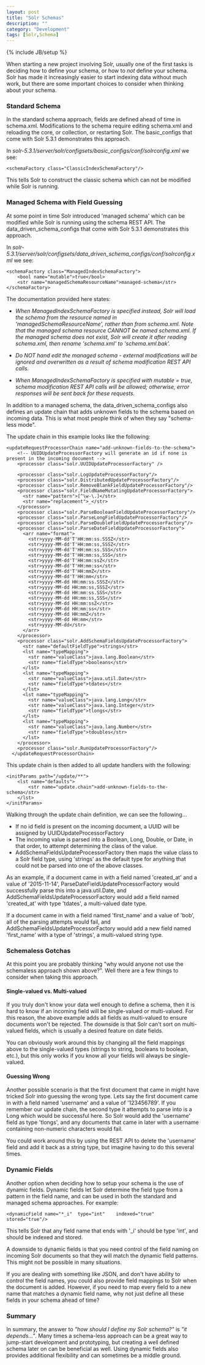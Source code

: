 ```yaml
---
layout: post
title: "Solr Schemas"
description: ""
category: "Development"
tags: [Solr,Schema]
---
```

{% include JB/setup %}

When starting a new project involving Solr, usually one of the first tasks is deciding
how to define your schema, or how to *not* define your schema. Solr has made it increasingly
easier to start indexing data without much work, but there are some important choices to consider
when thinking about your schema.

### Standard Schema

In the standard schema approach, fields are defined ahead of time in schema.xml. Modifications
to the schema require editing schema.xml and reloading the core, or collection, or restarting
Solr. The basic_configs that come with Solr 5.3.1 demonstrates this approach.

In *solr-5.3.1/server/solr/configsets/basic_configs/conf/solrconfig.xml* we see:

    <schemaFactory class="ClassicIndexSchemaFactory"/>

This tells Solr to construct the classic schema which can not be modified while Solr
is running.

### Managed Schema with Field Guessing

At some point in time Solr introduced 'managed schema' which can be modified while Solr
is running using the schema REST API. The data_driven_schema_configs that come with
Solr 5.3.1 demonstrates this approach.

In *solr-5.3.1/server/solr/configsets/data_driven_schema_configs/conf/solrconfig.xml* we see:

    <schemaFactory class="ManagedIndexSchemaFactory">
        <bool name="mutable">true</bool>
        <str name="managedSchemaResourceName">managed-schema</str>
    </schemaFactory>

The documentation provided here states:

- *When ManagedIndexSchemaFactory is specified instead, Solr will load the schema from the resource named in 'managedSchemaResourceName', rather than from schema.xml.
Note that the managed schema resource CANNOT be named schema.xml.  If the managed
schema does not exist, Solr will create it after reading schema.xml, then rename
'schema.xml' to 'schema.xml.bak'.*

- *Do NOT hand edit the managed schema - external modifications will be ignored and
overwritten as a result of schema modification REST API calls.*

- *When ManagedIndexSchemaFactory is specified with mutable = true, schema
modification REST API calls will be allowed; otherwise, error responses will be
sent back for these requests.*

In addition to a managed schema, the data_driven_schema_configs also defines an update
chain that adds unknown fields to the schema based on incoming data. This is what most people
think of when they say "schema-less mode".

The update chain in this example looks like the following:

    <updateRequestProcessorChain name="add-unknown-fields-to-the-schema">
        <!-- UUIDUpdateProcessorFactory will generate an id if none is present in the incoming document -->
        <processor class="solr.UUIDUpdateProcessorFactory" />

        <processor class="solr.LogUpdateProcessorFactory"/>
        <processor class="solr.DistributedUpdateProcessorFactory"/>
        <processor class="solr.RemoveBlankFieldUpdateProcessorFactory"/>
        <processor class="solr.FieldNameMutatingUpdateProcessorFactory">
          <str name="pattern">[^\w-\.]</str>
          <str name="replacement">_</str>
        </processor>
        <processor class="solr.ParseBooleanFieldUpdateProcessorFactory"/>
        <processor class="solr.ParseLongFieldUpdateProcessorFactory"/>
        <processor class="solr.ParseDoubleFieldUpdateProcessorFactory"/>
        <processor class="solr.ParseDateFieldUpdateProcessorFactory">
          <arr name="format">
            <str>yyyy-MM-dd'T'HH:mm:ss.SSSZ</str>
            <str>yyyy-MM-dd'T'HH:mm:ss,SSSZ</str>
            <str>yyyy-MM-dd'T'HH:mm:ss.SSS</str>
            <str>yyyy-MM-dd'T'HH:mm:ss,SSS</str>
            <str>yyyy-MM-dd'T'HH:mm:ssZ</str>
            <str>yyyy-MM-dd'T'HH:mm:ss</str>
            <str>yyyy-MM-dd'T'HH:mmZ</str>
            <str>yyyy-MM-dd'T'HH:mm</str>
            <str>yyyy-MM-dd HH:mm:ss.SSSZ</str>
            <str>yyyy-MM-dd HH:mm:ss,SSSZ</str>
            <str>yyyy-MM-dd HH:mm:ss.SSS</str>
            <str>yyyy-MM-dd HH:mm:ss,SSS</str>
            <str>yyyy-MM-dd HH:mm:ssZ</str>
            <str>yyyy-MM-dd HH:mm:ss</str>
            <str>yyyy-MM-dd HH:mmZ</str>
            <str>yyyy-MM-dd HH:mm</str>
            <str>yyyy-MM-dd</str>
          </arr>
        </processor>
        <processor class="solr.AddSchemaFieldsUpdateProcessorFactory">
          <str name="defaultFieldType">strings</str>
          <lst name="typeMapping">
            <str name="valueClass">java.lang.Boolean</str>
            <str name="fieldType">booleans</str>
          </lst>
          <lst name="typeMapping">
            <str name="valueClass">java.util.Date</str>
            <str name="fieldType">tdates</str>
          </lst>
          <lst name="typeMapping">
            <str name="valueClass">java.lang.Long</str>
            <str name="valueClass">java.lang.Integer</str>
            <str name="fieldType">tlongs</str>
          </lst>
          <lst name="typeMapping">
            <str name="valueClass">java.lang.Number</str>
            <str name="fieldType">tdoubles</str>
          </lst>
        </processor>
        <processor class="solr.RunUpdateProcessorFactory"/>
      </updateRequestProcessorChain>

This update chain is then added to all update handlers with the following:

    <initParams path="/update/**">
        <lst name="defaults">
            <str name="update.chain">add-unknown-fields-to-the-schema</str>
        </lst>
    </initParams>

Walking through the update chain definition, we can see the following...

* If no id field is present on the incoming document, a UUID will be assigned by
UUIDUpdateProcessorFactory
* The incoming value is parsed into a Boolean, Long, Double, or Date, in that order,
to attempt determining the class of the value.
* AddSchemaFieldsUpdateProcessorFactory then maps the value class to a Solr field type,
using 'strings' as the default type for anything that could not be parsed into one
of the above classes.

As an example, if a document came in with a field named 'created_at' and a value of
'2015-11-14', ParseDateFieldUpdateProcessorFactory would successfully parse this into a
java.util.Date, and AddSchemaFieldsUpdateProcessorFactory would add a field named
'created_at' with type 'tdates', a multi-valued date type.

If a document came in with a field named 'first_name' and a value of 'bob', all of the
parsing attempts would fail, and AddSchemaFieldsUpdateProcessorFactory would add a new
field named 'first_name' with a type of 'strings', a multi-valued string type.

### Schemaless Gotchas

At this point you are probably thinking "why would anyone not use the schemaless approach
shown above?". Well there are a few things to consider when taking this approach.

#### Single-valued vs. Multi-valued

If you truly don't know your data well enough to define a schema, then it is hard to
know if an incoming field will be single-valued or multi-valued. For this reason, the
above example adds all fields as multi-valued to ensure documents won't be rejected.
The downside is that Solr can't sort on multi-valued fields, which is usually a desired
feature on date fields.  

You can obviously work around this by changing all the field mappings above to the
single-valued types (strings to string, booleans to boolean, etc.), but this only works
if you know all your fields will always be single-valued.

#### Guessing Wrong

Another possible scenario is that the first document that came in might have tricked Solr
into guessing the wrong type. Lets say the first document came in with a field named
'username' and a value of '123456789'. If you remember our update chain, the second type
it attempts to parse into is a Long which would be successful here. So Solr would add the
'username' field as type 'tlongs', and any documents that came in later with a username
containing non-numeric characters would fail.

You could work around this by using the REST API to delete the 'username' field and
add it back as a string type, but imagine having to do this several times.

### Dynamic Fields

Another option when deciding how to setup your schema is the use of dynamic fields.
Dynamic fields let Solr determine the field type from a pattern in the field name,
and can be used in both the standard and managed schema approaches. For example:

    <dynamicField name="*_i"  type="int"    indexed="true"  stored="true"/>

This tells Solr that any field name that ends with '_i' should be type 'int', and
should be indexed and stored.

A downside to dynamic fields is that you need control of the field naming on
incoming Solr documents so that they will match the dynamic field patterns. This
might not be possible in many situations.

If you are dealing with something like JSON, and don't have ability to control the
field names, you could also provide field mappings to Solr when the document is added.
However, if you need to map every field to a new name that matches a dynamic field name,
why not just define all these fields in your schema ahead of time?

### Summary

In summary, the answer to *"how should I define my Solr schema?"* is *"it depends..."*. Many
times a schema-less approach can be a great way to jump-start development and prototyping,
but creating a well defined schema later on can be beneficial as well. Using dynamic fields
also provides additional flexibility and can sometimes be a middle ground.
